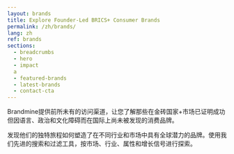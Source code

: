 ```yaml
---
layout: brands
title: Explore Founder-Led BRICS+ Consumer Brands
permalink: /zh/brands/
lang: zh
ref: brands
sections:
  - breadcrumbs
  - hero
  - impact
  a
  - featured-brands
  - latest-brands
  - contact-cta
---
```


Brandmine提供前所未有的访问渠道，让您了解那些在金砖国家+市场已证明成功但因语言、政治和文化障碍而在国际上尚未被发现的消费品牌。

发现他们的独特旅程如何塑造了在不同行业和市场中具有全球潜力的品牌。使用我们先进的搜索和过滤工具，按市场、行业、属性和增长信号进行探索。

